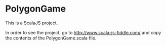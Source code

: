 # PolygonGame

This is a ScalaJS project.

In order to see the project, go to http://www.scala-js-fiddle.com/ and copy the contents of the PolygonGame.scala file.